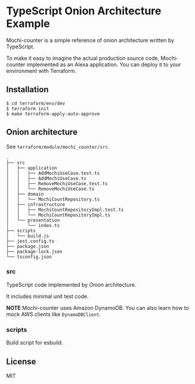# TypeScript Onion Architecture Example
Mochi-counter is a simple reference of onion architecture written by TypeScript.

To make it easy to imagine the actual production source code, Mochi-counter implemented as an Alexa application. You can deploy it to your environment with Terraform.

## Installation
```
$ cd terraform/env/dev
$ terraform init
$ make terraform-apply-auto-approve
```

## Onion architecture
See `terraform/module/mochi_counter/src`. 

```
.
├── src
│   ├── application
│   │   ├── AddMochiUseCase.test.ts
│   │   ├── AddMochiUseCase.ts
│   │   ├── RemoveMochiUseCase.test.ts
│   │   └── RemoveMochiUseCase.ts
│   ├── domain
│   │   └── MochiCountRepository.ts
│   ├── infrastructure
│   │   ├── MochiCountRepositoryImpl.test.ts
│   │   └── MochiCountRepositoryImpl.ts
│   └── presentation
│       └── index.ts
├── scripts
│   └── build.js
├── jest.config.ts
├── package.json
├── package-lock.json
└── tsconfig.json
```

###  src
TypeScript code implemented by Onion architecture.

It includes minimal unit test code. 

**NOTE**
Mochi-counter uses Amazon DynamoDB. You can also learn how to mock AWS clients like `DynamoDBClient`.

### scripts
Build script for esbuild.

## License
MIT
